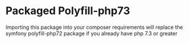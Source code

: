 Packaged Polyfill-php73
===

Importing this package into your composer requirements will replace the symfony polyfill-php72 package if you already have php 7.3 or greater
